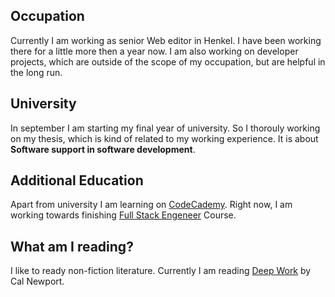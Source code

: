 ## Occupation

Currently I am working as senior Web editor in Henkel. I have been
working there for a little more then a year now. I am also working
on developer projects, which are outside of the scope of my
occupation, but are helpful in the long run.

## University

In september I am starting my final year of university. So I
thorouly working on my thesis, which is kind of related to my
working experience. It is about **Software support in software development**.

## Additional Education

Apart from university I am learning on [CodeCademy](https://codecademy.com). Right now, I am working towards finishing [Full Stack Engeneer](https://www.codecademy.com/learn/paths/full-stack-engineer-career-path) Course.

## What am I reading?
I like to ready non-fiction literature. Currently I am reading [Deep Work](https://www.google.com/books/edition/Deep_Work/lZpFCgAAQBAJ?hl=sk&gbpv=0) by Cal Newport.